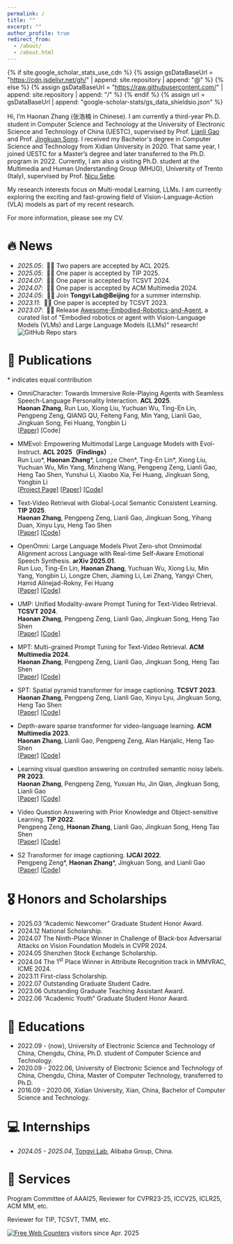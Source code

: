 ```yaml
---
permalink: /
title: ""
excerpt: ""
author_profile: true
redirect_from: 
  - /about/
  - /about.html
---
```


{% if site.google_scholar_stats_use_cdn %}
{% assign gsDataBaseUrl = "https://cdn.jsdelivr.net/gh/" | append: site.repository | append: "@" %}
{% else %}
{% assign gsDataBaseUrl = "https://raw.githubusercontent.com/" | append: site.repository | append: "/" %}
{% endif %}
{% assign url = gsDataBaseUrl | append: "google-scholar-stats/gs_data_shieldsio.json" %}

<span class='anchor' id='about-me'></span>


Hi, I’m Haonan Zhang (张浩楠 in Chinese). I am currently a third-year Ph.D. student in Computer Science and Technology at the University of Electronic Science and Technology of China (UESTC), supervised by Prof. [Lianli Gao](https://scholar.google.com/citations?hl=en&user=zsm2dpYAAAAJ) and Prof. [Jingkuan Song](https://cfm.uestc.edu.cn/~songjingkuan/). 
I received my Bachelor's degree in Computer Science and Technology from Xidian University in 2020. That same year, I joined UESTC for a Master’s degree and later transferred to the Ph.D. program in 2022.
Currently, I am also a visiting Ph.D. student at the Multimedia and Human Understanding Group (MHUG), University of Trento (Italy), supervised by Prof. [Nicu Sebe](https://scholar.google.com/citations?user=stFCYOAAAAAJ&hl=en).

My research interests focus on Multi-modal Learning, LLMs. I am currently exploring the exciting and fast-growing field of Vision-Language-Action (VLA) models as part of my recent research.

For more information, please see my CV.


# 🔥 News
- *2025.05*: &nbsp;🎉🎉 Two papers are accepted by ACL 2025.
- *2025.05*: &nbsp;🎉🎉 One paper is accepted by TIP 2025.
- *2024.07*: &nbsp;🎉🎉 One paper is accepted by TCSVT 2024.
- *2024.07*: &nbsp;🎉🎉 One paper is accepted by ACM Multimedia 2024.
- *2024.05*: &nbsp;🎉🎉 Join **Tongyi Lab@Beijing** for a summer internship.
- *2023.11*: &nbsp;🎉🎉 One paper is accepted by TCSVT 2023.
- *2023.07*: &nbsp;🎉🎉 Release [Awesome-Embodied-Robotics-and-Agent](https://github.com/zchoi/Awesome-Embodied-Robotics-and-Agent), a curated list of "Embodied robotics or agent with Vision-Language Models (VLMs) and Large Language Models (LLMs)" research! ![GitHub Repo stars](https://img.shields.io/github/stars/zchoi/Awesome-Embodied-Robotics-and-Agent)



# 📝 Publications 
<!--
<div class='paper-box'><div class='paper-box-image'><div><div class="badge">CVPR 2016</div><img src='images/500x300.png' alt="sym" width="100%"></div></div>
<div class='paper-box-text' markdown="1">
-->

\* indicates equal contribution

- OmniCharacter: Towards Immersive Role-Playing Agents with Seamless Speech-Language Personality Interaction. **ACL 2025**. <br>
**Haonan Zhang**, Run Luo, Xiong Liu, Yuchuan Wu, Ting-En Lin, Pengpeng Zeng, QIANG QU, Feiteng Fang, Min Yang, Lianli Gao, Jingkuan Song, Fei Huang, Yongbin Li<br>
[[Paper]](https://www.arxiv.org/pdf/2505.20277) [Code]

- MMEvol: Empowering Multimodal Large Language Models with Evol-Instruct. **ACL 2025（Findings）**.  <br>
Run Luo\*, **Haonan Zhang**\*, Longze Chen\*, Ting-En Lin\*, Xiong Liu, Yuchuan Wu, Min Yang, Minzheng Wang, Pengpeng Zeng, Lianli Gao, Heng Tao Shen, Yunshui Li, Xiaobo Xia, Fei Huang, Jingkuan Song, Yongbin Li <br>
[[Project Page]](https://mmevol.github.io/home_page.html) [[Paper]](https://arxiv.org/pdf/2409.05840) [[Code]](https://github.com/RainBowLuoCS/MMEvol)

- Text-Video Retrieval with Global-Local Semantic Consistent Learning. **TIP 2025**. <br>
**Haonan Zhang**, Pengpeng Zeng, Lianli Gao, Jingkuan Song, Yihang Duan, Xinyu Lyu, Heng Tao Shen <br>
[[Paper]](https://ieeexplore.ieee.org/document/11024127?source=authoralert) [[Code]](https://github.com/zchoi/GLSCL)

- OpenOmni: Large Language Models Pivot Zero-shot Omnimodal Alignment across Language with Real-time Self-Aware Emotional Speech Synthesis. **arXiv 2025.01**. <br>
Run Luo, Ting-En Lin, **Haonan Zhang**, Yuchuan Wu, Xiong Liu, Min Yang, Yongbin Li, Longze Chen, Jiaming Li, Lei Zhang, Yangyi Chen, Hamid Alinejad-Rokny, Fei Huang <br>
[[Paper]](https://arxiv.org/pdf/2501.04561) [[Code]](https://github.com/RainBowLuoCS/OpenOmni)

- UMP: Unified Modality-aware Prompt Tuning for Text-Video Retrieval. **TCSVT 2024**. <br>
**Haonan Zhang**, Pengpeng Zeng, Lianli Gao, Jingkuan Song, Heng Tao Shen<br>
[[Paper]](https://ieeexplore.ieee.org/abstract/document/10599510/) [[Code]](https://github.com/zchoi/UMP_TVR)

- MPT: Multi-grained Prompt Tuning for Text-Video Retrieval. **ACM Multimedia 2024**. <br>
**Haonan Zhang**, Pengpeng Zeng, Lianli Gao, Jingkuan Song, Heng Tao Shen<br>
[[Paper]](https://openreview.net/pdf?id=sIwZ6TIn0P) [[Code]](https://github.com/zchoi/MPT)

- SPT: Spatial pyramid transformer for image captioning. **TCSVT 2023**. <br>
**Haonan Zhang**, Pengpeng Zeng, Lianli Gao, Xinyu Lyu, Jingkuan Song, Heng Tao Shen<br>
[[Paper]](https://ieeexplore.ieee.org/abstract/document/10328641) [[Code]](https://github.com/zchoi/SPT)

- Depth-aware sparse transformer for video-language learning. **ACM Multimedia 2023**. <br>
**Haonan Zhang**, Lianli Gao, Pengpeng Zeng, Alan Hanjalic, Heng Tao Shen<br>
[[Paper]](https://dl.acm.org/doi/abs/10.1145/3581783.3611714) [[Code]](https://github.com/zchoi/DAST)

- Learning visual question answering on controlled semantic noisy labels. **PR 2023**. <br>
**Haonan Zhang**, Pengpeng Zeng, Yuxuan Hu, Jin Qian, Jingkuan Song, Lianli Gao <br>
[[Paper]](https://www.sciencedirect.com/science/article/abs/pii/S0031320323000407) [[Code]](https://github.com/zchoi/SNLC)

- Video Question Answering with Prior Knowledge and Object-sensitive Learning. **TIP 2022**. <br>
Pengpeng Zeng, **Haonan Zhang**, Lianli Gao, Jingkuan Song, Heng Tao Shen<br>
[[Paper]](https://ieeexplore.ieee.org/document/9882977) [[Code]](https://github.com/zchoi/PKOL)

- S2 Transformer for image captioning. **IJCAI 2022**. <br>
Pengpeng Zeng\*, **Haonan Zhang**\*, Jingkuan Song, and Lianli Gao <br>
[[Paper]](https://www.ijcai.org/proceedings/2022/0224.pdf) [[Code]](https://github.com/zchoi/S2-Transformer) 

# 🎖 Honors and Scholarships
- 2025.03 “Academic Newcomer” Graduate Student Honor Award.
- 2024.12 National Scholarship.
- 2024.07 The Ninth-Place Winner in Challenge of Black-box Adversarial Attacks on Vision Foundation Models in CVPR 2024.
- 2024.05 Shenzhen Stock Exchange Scholarship.
- 2024.04 The 1<sup>st</sup> Place Winner in Attribute Recognition track in MMVRAC, ICME 2024.
- 2023.11 First-class Scholarship.
- 2022.07 Outstanding Graduate Student Cadre.
- 2023.06 Outstanding Graduate Teaching Assistant Award.
- 2022.06 “Academic Youth” Graduate Student Honor Award.

# 📖 Educations
- 2022.09 - (now), University of Electronic Science and Technology of China, Chengdu, China, Ph.D. student of Computer Science and Technology.
- 2020.09 - 2022.06, University of Electronic Science and Technology of China, Chengdu, China, Master of Computer Technology, transferred to Ph.D.
- 2016.09 - 2020.06, Xidian University, Xian, China, Bachelor of Computer Science and Technology.

# 💻 Internships
- *2024.05 - 2025.04*, [Tongyi Lab](https://careers-tongyi.alibaba.com/home?lang=zh), Alibaba Group, China.

# 💬 Services
Program Committee of AAAI25, Reviewer for CVPR23-25, ICCV25, ICLR25, ACM MM, etc.

Reviewer for TIP, TCSVT, TMM, etc.

<a href="https://www.easycounter.com/">
<img src="https://www.easycounter.com/counter.php?haonanzhang"
border="0" alt="Free Web Counters"></a> visitors since Apr. 2025
